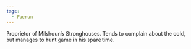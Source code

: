 ```yaml
---
tags:
  - Faerun
---
```


Proprietor of Milshoun’s Stronghouses. Tends to complain about the cold, but manages to hunt game in his spare time.
